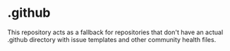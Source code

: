 # .github

This repository acts as a fallback for repositories that don't have an actual .github directory with issue templates and other community health files.
